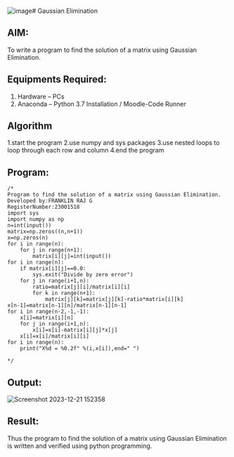 ![image](https://github.com/franklinraj/Gaussian/assets/148993740/1bdd46dd-2c7e-4ef9-a306-a5395c53952a)# Gaussian Elimination

## AIM:
To write a program to find the solution of a matrix using Gaussian Elimination.

## Equipments Required:
1. Hardware – PCs
2. Anaconda – Python 3.7 Installation / Moodle-Code Runner

## Algorithm
1.start the program
2.use numpy and sys packages 
3.use nested loops to loop through each row and column 
4.end the program 

## Program:
```
/*
Program to find the solution of a matrix using Gaussian Elimination.
Developed by:FRANKLIN RAJ G 
RegisterNumber:23001518
import sys
import numpy as np
n=int(input())
matrix=np.zeros((n,n+1))
x=np.zeros(n)
for i in range(n):
    for j in range(n+1):
        matrix[i][j]=int(input())
for i in range(n):
    if matrix[i][j]==0.0:
        sys.exit("Divide by zero error")
    for j in range(i+1,n):
        ratio=matrix[j][i]/matrix[i][i]
        for k in range(n+1):
            matrix[j][k]=matrix[j][k]-ratio*matrix[i][k]
x[n-1]=matrix[n-1][n]/matrix[n-1][n-1]
for i in range(n-2,-1,-1):
    x[i]=matrix[i][n]
    for j in range(i+1,n):
        x[i]=x[i]-matrix[i][j]*x[j]
    x[i]=x[i]/matrix[i][i]
for i in range(n):
    print("X%d = %0.2f" %(i,x[i]),end=" ")
     
*/
```

## Output:
![Screenshot 2023-12-21 152358](https://github.com/franklinraj/Gaussian/assets/148993740/76712a5a-4938-48ed-90e5-5457d564a63d)





## Result:
Thus the program to find the solution of a matrix using Gaussian Elimination is written and verified using python programming.

